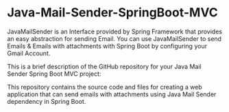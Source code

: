 # Java-Mail-Sender-SpringBoot-MVC
JavaMailSender is an Interface provided by Spring Framework that provides an easy abstraction for sending Email. You can use JavaMailSender to send Emails &amp; Emails with attachments with Spring Boot by configuring your Gmail Account.

This is a brief description of the GitHub repository for your Java Mail Sender Spring Boot MVC project:

This repository contains the source code and files for creating a web application that can send emails with attachments using Java Mail Sender dependency in Spring Boot.
